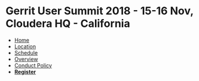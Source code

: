 # Gerrit User Summit 2018 - 15-16 Nov, Cloudera HQ - California

* [Home](/index.md)
* [Location](/location.md)
* [Schedule](/schedule.md)
* [Overview](/overview.md)
* [Conduct Policy](/conduct-policy.md)
* **[Register](https://gus2018.eventbrite.com)**

[home]: /index.md
